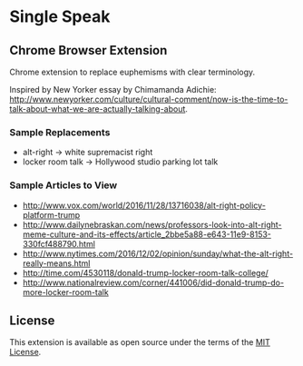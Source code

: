 # Single Speak
## Chrome Browser Extension

Chrome extension to replace euphemisms with clear terminology.

Inspired by New Yorker essay by Chimamanda Adichie: http://www.newyorker.com/culture/cultural-comment/now-is-the-time-to-talk-about-what-we-are-actually-talking-about.

### Sample Replacements

 - alt-right -> white supremacist right
 - locker room talk -> Hollywood studio parking lot talk
 
### Sample Articles to View

 - http://www.vox.com/world/2016/11/28/13716038/alt-right-policy-platform-trump
 - http://www.dailynebraskan.com/news/professors-look-into-alt-right-meme-culture-and-its-effects/article_2bbe5a88-e643-11e9-8153-330fcf488790.html
 - http://www.nytimes.com/2016/12/02/opinion/sunday/what-the-alt-right-really-means.html
 - http://time.com/4530118/donald-trump-locker-room-talk-college/
 - http://www.nationalreview.com/corner/441006/did-donald-trump-do-more-locker-room-talk
 
## License

This extension is available as open source under the terms of the [MIT License](http://opensource.org/licenses/MIT).

